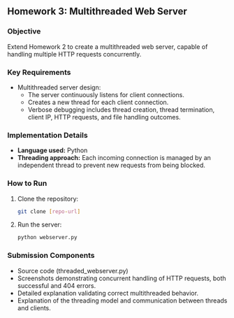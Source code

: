 ## Homework 3: Multithreaded Web Server

### Objective
Extend Homework 2 to create a multithreaded web server, capable of handling multiple HTTP requests concurrently.

### Key Requirements
- Multithreaded server design:
  - The server continuously listens for client connections.
  - Creates a new thread for each client connection.
  - Verbose debugging includes thread creation, thread termination, client IP, HTTP requests, and file handling outcomes.

### Implementation Details
- **Language used:** Python
- **Threading approach:** Each incoming connection is managed by an independent thread to prevent new requests from being blocked.

### How to Run
1. Clone the repository:
   ```bash
   git clone [repo-url]
   
2. Run the server:
   ```bash
   python webserver.py
   
### Submission Components

- Source code (threaded_webserver.py)
- Screenshots demonstrating concurrent handling of HTTP requests, both successful and 404 errors.
- Detailed explanation validating correct multithreaded behavior.
- Explanation of the threading model and communication between threads and clients.

